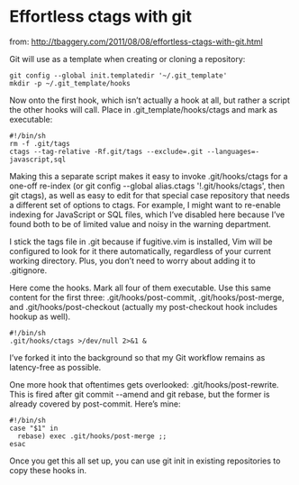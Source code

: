 Effortless ctags with git
=========================
from: http://tbaggery.com/2011/08/08/effortless-ctags-with-git.html

Git will use as a template when creating or cloning a repository:
```
git config --global init.templatedir '~/.git_template'
mkdir -p ~/.git_template/hooks
```

Now onto the first hook, which isn’t actually a hook at all, but rather a script the other hooks will call. Place in .git_template/hooks/ctags and mark as executable:

```
#!/bin/sh
rm -f .git/tags
ctags --tag-relative -Rf.git/tags --exclude=.git --languages=-javascript,sql
```

Making this a separate script makes it easy to invoke .git/hooks/ctags for a one-off re-index (or git config --global alias.ctags '!.git/hooks/ctags', then git ctags), as well as easy to edit for that special case repository that needs a different set of options to ctags. For example, I might want to re-enable indexing for JavaScript or SQL files, which I’ve disabled here because I’ve found both to be of limited value and noisy in the warning department.

I stick the tags file in .git because if fugitive.vim is installed, Vim will be configured to look for it there automatically, regardless of your current working directory. Plus, you don’t need to worry about adding it to .gitignore.

Here come the hooks. Mark all four of them executable. Use this same content for the first three: .git/hooks/post-commit, .git/hooks/post-merge, and .git/hooks/post-checkout (actually my post-checkout hook includes hookup as well).

```
#!/bin/sh
.git/hooks/ctags >/dev/null 2>&1 &
```

I’ve forked it into the background so that my Git workflow remains as latency-free as possible.

One more hook that oftentimes gets overlooked: .git/hooks/post-rewrite. This is fired after git commit --amend and git rebase, but the former is already covered by post-commit. Here’s mine:

```
#!/bin/sh
case "$1" in
  rebase) exec .git/hooks/post-merge ;;
esac
```

Once you get this all set up, you can use git init in existing repositories to copy these hooks in.
